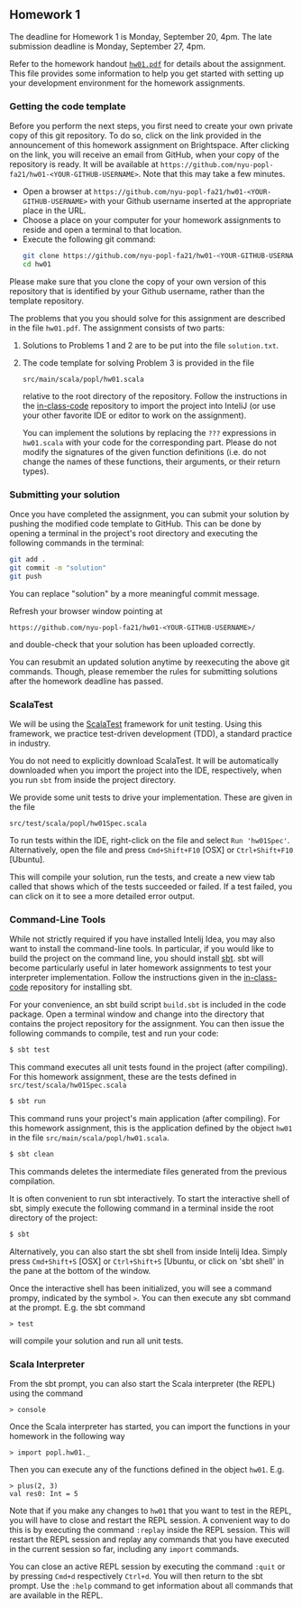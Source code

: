 ## Homework 1

The deadline for Homework 1 is Monday, September 20, 4pm. The late submission deadline is Monday, September 27, 4pm.

Refer to the homework handout [`hw01.pdf`](hw01.pdf) for details about the assignment. This file provides some information to help you get started with setting up your development environment for the homework assignments.

### Getting the code template

Before you perform the next steps, you first need to create your own
private copy of this git repository. To do so, click on the link
provided in the announcement of this homework assignment on
Brightspace. After clicking on the link, you will receive an email from
GitHub, when your copy of the repository is ready. It will be
available at
`https://github.com/nyu-popl-fa21/hw01-<YOUR-GITHUB-USERNAME>`.
Note that this may take a few minutes.

* Open a browser at `https://github.com/nyu-popl-fa21/hw01-<YOUR-GITHUB-USERNAME>` with your Github username inserted at the appropriate place in the URL.
* Choose a place on your computer for your homework assignments to reside and open a terminal to that location.
* Execute the following git command: <br/>
  ```bash
  git clone https://github.com/nyu-popl-fa21/hw01-<YOUR-GITHUB-USERNAME>.git hw01
  cd hw01
  ```

Please make sure that you clone the copy of your own version of this repository that is identified by your Github username, rather than the template repository.

The problems that you you should solve for this assignment are described in the file `hw01.pdf`.
The assignment consists of two parts:

1. Solutions to Problems 1 and 2 are to be put into the file `solution.txt`.

2. The code template for solving Problem 3 is provided in the file 
   ```
   src/main/scala/popl/hw01.scala 
   ``` 
   relative to the root directory of the repository. Follow the instructions in the
   [in-class-code](https://github.com/nyu-popl-fa21/in-class-code)
   repository to import the project into InteliJ (or use your other
   favorite IDE or editor to work on the assignment).

   You can implement the solutions by replacing the `???`
   expressions in `hw01.scala` with your code for the corresponding
   part. Please do not modify the signatures of the given function
   definitions (i.e. do not change the names of these functions, their
   arguments, or their return types).


### Submitting your solution

Once you have completed the assignment, you can submit your solution
by pushing the modified code template to GitHub. This can be done by
opening a terminal in the project's root directory and executing the
following commands in the terminal:

```bash
git add .
git commit -m "solution"
git push
```

You can replace "solution" by a more meaningful commit message.

Refresh your browser window pointing at
```
https://github.com/nyu-popl-fa21/hw01-<YOUR-GITHUB-USERNAME>/
```
and double-check that your solution has been uploaded correctly.

You can resubmit an updated solution anytime by reexecuting the above
git commands. Though, please remember the rules for submitting
solutions after the homework deadline has passed.


### ScalaTest

We will be using the [ScalaTest](http://www.scalatest.org/) framework for unit testing.  Using this framework, we practice test-driven development (TDD), a standard practice in industry.

You do not need to explicitly download ScalaTest. It will be automatically downloaded when you import the project into the IDE, respectively, when you run `sbt` from inside the project directory. 

We provide some unit tests to drive your implementation. These are given in the file

```
src/test/scala/popl/hw01Spec.scala
```

To run tests within the IDE, right-click on the file and select
`Run 'hw01Spec'`. Alternatively, open the file and press `Cmd+Shift+F10` [OSX] or `Ctrl+Shift+F10` [Ubuntu].

This will compile your solution, run the tests, and create a new view tab called that shows which of the tests succeeded or failed. If a test failed, you can click on it to see a more detailed error output.

### Command-Line Tools

While not strictly required if you have installed Intelij Idea, you may also want to install the command-line tools. In particular, if you would like to build the project on the command line, you should install [sbt](http://www.scala-sbt.org/).
sbt will become particularly useful in later homework assignments to test your interpreter implementation. Follow the instructions given in the [in-class-code](https://github.com/nyu-popl-fa21/in-class-code) repository for installing sbt.


For your convenience, an sbt build script `build.sbt` is included in the code package.  Open a terminal window and change into the directory that contains the project repository for the assignment. You can then issue the following commands to compile, test and run your code:

```bash
$ sbt test
```

This command executes all unit tests found in the project (after compiling). For this homework assignment, these are the tests defined in `src/test/scala/hw01Spec.scala`

```bash
$ sbt run
```

This command runs your project's main application (after compiling). For this homework assignment, this is the application defined by the object `hw01` in the file `src/main/scala/popl/hw01.scala`.

```bash
$ sbt clean
```

This commands deletes the intermediate files generated from the previous compilation.

It is often convenient to run sbt interactively. To start the interactive shell of sbt, simply execute the following command in a terminal inside the root directory of the project:

```bash
$ sbt
```

Alternatively, you can also start the sbt shell from inside Intelij Idea. Simply press `Cmd+Shift+S` [OSX] or `Ctrl+Shift+S` [Ubuntu, or click on 'sbt shell' in the pane at the bottom of the window.

Once the interactive shell has been initialized, you will see a command prompy, indicated by the symbol `>`. You can then execute any sbt command at the prompt. E.g. the sbt command

```
> test
```

will compile your solution and run all unit tests.

### Scala Interpreter

From the sbt prompt, you can also start the Scala interpreter (the REPL) using the command


```
> console
```

Once the Scala interpreter has started, you can import the functions in your homework in the following way

```
> import popl.hw01._
```

Then you can execute any of the functions defined in the object `hw01`. E.g.

```
> plus(2, 3)
val res0: Int = 5
```

Note that if you make any changes to `hw01` that you want to test in the REPL, you will have to close and restart the REPL session. A convenient way to do this is by executing the command `:replay` inside the REPL session. This will restart the REPL session and replay any commands that you have executed in the current session so far, including any `import` commands.

You can close an active REPL session by executing the command `:quit` or by pressing `Cmd+d` respectively `Ctrl+d`. You will then return to the sbt prompt. Use the `:help` command to get information about all commands that are available in the REPL.
